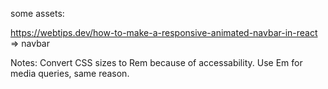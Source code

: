 some assets:

https://webtips.dev/how-to-make-a-responsive-animated-navbar-in-react => navbar

Notes: Convert CSS sizes to Rem because of accessability. Use Em for media queries, same reason.